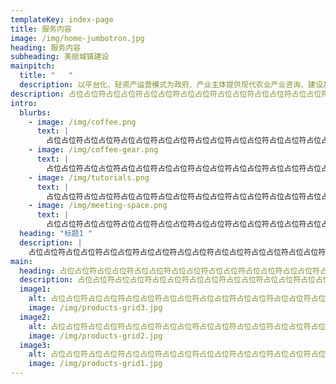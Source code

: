 ```yaml
---
templateKey: index-page
title: 服务内容
image: /img/home-jumbotron.jpg
heading: 服务内容
subheading: 美丽城镇建设
mainpitch:
  title: "   "
  description: 以平台化、轻资产运营模式为政府、产业主体提供现代农业产业咨询、建设及运营服务，补短板、炼长板实现产业可持续发展，高水平推进美丽城镇建设。
description: 占位占位符占位占位符占位占位符占位占位符占位占位符占位占位符占位占位符占位占位符占位占位符占位占位符
intro:
  blurbs:
    - image: /img/coffee.png
      text: |
        占位占位符占位占位符占位占位符占位占位符占位占位符占位占位符占位占位符占位占位符占位占位符占位占位符
    - image: /img/coffee-gear.png
      text: |
        占位占位符占位占位符占位占位符占位占位符占位占位符占位占位符占位占位符占位占位符占位占位符占位占位符
    - image: /img/tutorials.png
      text: |
        占位占位符占位占位符占位占位符占位占位符占位占位符占位占位符占位占位符占位占位符占位占位符占位占位符
    - image: /img/meeting-space.png
      text: |
        占位占位符占位占位符占位占位符占位占位符占位占位符占位占位符占位占位符占位占位符占位占位符占位占位符
  heading: "标题1 "
  description: |
    占位占位符占位占位符占位占位符占位占位符占位占位符占位占位符占位占位符占位占位符占位占位符占位占位符
main:
  heading: 占位占位符占位占位符占位占位符占位占位符占位占位符占位占位符占位占位符占位占位符占位占位符占位占位符
  description: 占位占位符占位占位符占位占位符占位占位符占位占位符占位占位符占位占位符占位占位符占位占位符占位占位符
  image1:
    alt: 占位占位符占位占位符占位占位符占位占位符占位占位符占位占位符占位占位符占位占位符占位占位符占位占位符
    image: /img/products-grid3.jpg
  image2:
    alt: 占位占位符占位占位符占位占位符占位占位符占位占位符占位占位符占位占位符占位占位符占位占位符占位占位符
    image: /img/products-grid2.jpg
  image3:
    alt: 占位占位符占位占位符占位占位符占位占位符占位占位符占位占位符占位占位符占位占位符占位占位符占位占位符
    image: /img/products-grid1.jpg
---
```

